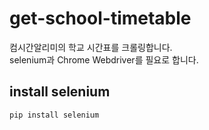 # get-school-timetable  
컴시간알리미의 학교 시간표를 크롤링합니다.  
selenium과 Chrome Webdriver를 필요로 합니다.  
  
## install selenium
```
pip install selenium
```
